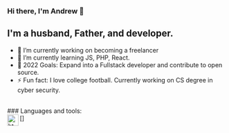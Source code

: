 ### Hi there, I'm Andrew  👋

## I'm a husband, Father, and developer.
- 🔭 I’m currently working on becoming a freelancer
- 🌱 I’m currently learning JS, PHP, React.
- 🥅 2022 Goals: Expand into a Fullstack developer and contribute to open source.
- ⚡ Fun fact: I love college football. Currently working on CS degree in cyber security. 
<br>
### Languages and tools:
<br>
<!-- HTML Logo -->
[<img align="left" alt="html" width="26px" src="https://www.google.com/url?sa=i&url=https%3A%2F%2Fwww.pngegg.com%2Fen%2Fsearch%3Fq%3Dhtml&psig=AOvVaw1vlBBb1sBRhEqd-E90mnsk&ust=1642782852039000&source=images&cd=vfe&ved=0CAsQjRxqFwoTCPiF75ThwPUCFQAAAAAdAAAAABAD" />]
<!-- CSS Logo -->

<!-- Bootstrap Logo -->

<!-- Tailwind Logo -->

<!-- JS Logo -->

<!-- PHP Logo -->

<!-- Mysql -->

<!-- React Logo -->

<!-- Svelte Logo -->


